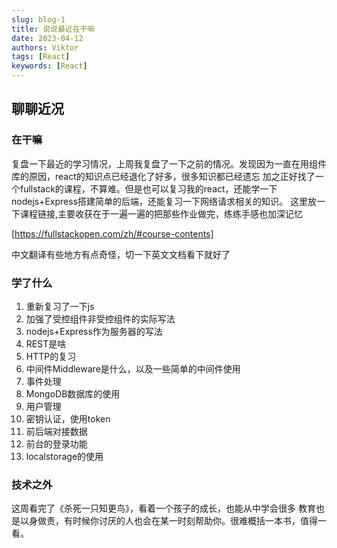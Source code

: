```yaml
---
slug: blog-1
title: 说说最近在干嘛
date: 2023-04-12
authors: Viktor
tags: [React]
keywords: [React]
---
```


## 聊聊近况

### 在干嘛

复盘一下最近的学习情况，上周我复盘了一下之前的情况。发现因为一直在用组件库的原因，react的知识点已经退化了好多，很多知识都已经遗忘
加之正好找了一个fullstack的课程，不算难。但是也可以复习我的react，还能学一下nodejs+Express搭建简单的后端，还能复习一下网络请求相关的知识。
这里放一下课程链接,主要收获在于一遍一遍的把那些作业做完，练练手感也加深记忆

[https://fullstackopen.com/zh/#course-contents]

中文翻译有些地方有点奇怪，切一下英文文档看下就好了

### 学了什么

1. 重新复习了一下js
2. 加强了受控组件非受控组件的实际写法
3. nodejs+Express作为服务器的写法
4. REST是啥
5. HTTP的复习
6. 中间件Middleware是什么，以及一些简单的中间件使用
7. 事件处理
8. MongoDB数据库的使用
9. 用户管理
10. 密钥认证，使用token
11. 前后端对接数据
12. 前台的登录功能
13. localstorage的使用

### 技术之外

这周看完了《杀死一只知更鸟》，看着一个孩子的成长，也能从中学会很多
教育也是以身做责，有时候你讨厌的人也会在某一时刻帮助你。很难概括一本书，值得一看。
